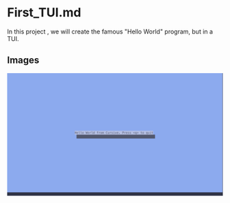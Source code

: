 # First_TUI.md 

In this project , we will create the famous "Hello World" program, but in a TUI. 

## Images

![TUI](images/First_TUI.png)
